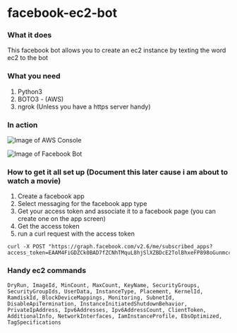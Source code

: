 # facebook-ec2-bot

### What it does 
This facebook bot allows you to create an ec2 instance by texting the word ec2 to the bot 

### What you need 
1. Python3 
2. BOTO3 - (AWS)
3. ngrok (Unless you have a https server handy)

### In action 

![Image of AWS Console](https://dl.dropboxusercontent.com/u/32232546/Screenshot%202017-04-28%2020.33.52.png)

![Image of Facebook Bot](https://dl.dropboxusercontent.com/u/32232546/Screenshot%202017-04-28%2020.33.24.png)

### How to get it all set up (Document this later cause i am about to watch a movie)

1.  Create a facebook app
2.  Select messaging for the facebook app type 
3.  Get your access token and associate it to a facebook page (you can create one on the app screen)
4.  Get the access token 
5.  run a curl request with the access token
```
curl -X POST "https://graph.facebook.com/v2.6/me/subscribed_apps?access_token=EAAM4FiGDZCk0BAD7fZCNhTMquL8hjSlXZBDcE2TolBhxeFP898oGunmccqDxGYDCYfGMsSzErecMIBQZAcgHzegpT1rZAxX
```

### Handy ec2 commands 
```
DryRun, ImageId, MinCount, MaxCount, KeyName, SecurityGroups, SecurityGroupIds, UserData, InstanceType, Placement, KernelId, RamdiskId, BlockDeviceMappings, Monitoring, SubnetId, DisableApiTermination, InstanceInitiatedShutdownBehavior, PrivateIpAddress, Ipv6Addresses, Ipv6AddressCount, ClientToken, AdditionalInfo, NetworkInterfaces, IamInstanceProfile, EbsOptimized, TagSpecifications
```


